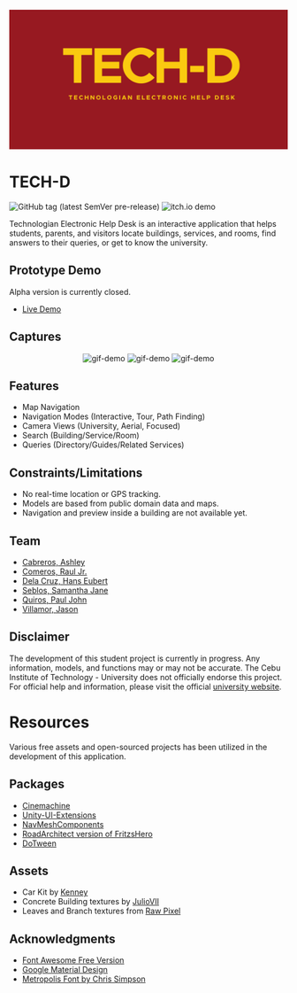 <p align="center">
  <img src="/Media/tech_d_banner.png" alt="banner" />
</p>

# TECH-D

![GitHub tag (latest SemVer pre-release)](https://img.shields.io/github/v/tag/noice-noise/TECH-D?include_prereleases&sort=semver&style=flat-square)
![itch.io demo](https://img.shields.io/badge/demo-ready-birghtgreen)

Technologian Electronic Help Desk is an interactive application that helps students, parents, and visitors locate buildings, services, and rooms, find answers to their queries, or get to know the university.


## Prototype Demo
Alpha version is currently closed.
- [Live Demo](https://noice-noise.itch.io/tech-d-demo)


## Captures

<p align="center">
  <img src="/Media/demo-1.gif" alt="gif-demo" width="256" height="144"/>
  <img src="/Media/demo-2.gif" alt="gif-demo" width="256" height="144"/>
  <img src="/Media/demo-3.gif" alt="gif-demo" width="256" height="144"/>
</p>


## Features

- Map Navigation
- Navigation Modes (Interactive, Tour, Path Finding)
- Camera Views (University, Aerial, Focused)
- Search (Building/Service/Room)
- Queries (Directory/Guides/Related Services)


## Constraints/Limitations

- No real-time location or GPS tracking.
- Models are based from public domain data and maps.
- Navigation and preview inside a building are not available yet.


## Team

- [Cabreros, Ashley](https://github.com/nonradicals)
- [Comeros, Raul Jr.](https://github.com/noice-noise)
- [Dela Cruz, Hans Eubert](https://github.com/nonradicals)
- [Seblos, Samantha Jane](https://github.com/SammyJaneBS)
- [Quiros, Paul John](https://github.com/Apoool)
- [Villamor, Jason](https://github.com/Beljams)


## Disclaimer

The development of this student project is currently in progress. Any information, models, and functions may or may not be accurate. The Cebu Institute of Technology - University does not officially endorse this project. For official help and information, please visit the official [university website](https://cit.edu/).

# Resources
Various free assets and open-sourced projects has been utilized in the development of this application.


## Packages

- [Cinemachine](https://unity.com/unity/features/editor/art-and-design/cinemachine)
- [Unity-UI-Extensions](https://bitbucket.org/UnityUIExtensions/unity-ui-extensions/wiki/Home)
- [NavMeshComponents](https://github.com/Unity-Technologies/NavMeshComponents)
- [RoadArchitect version of FritzsHero](https://github.com/FritzsHero/RoadArchitect/projects/1)
- [DoTween](http://dotween.demigiant.com/)


## Assets

- Car Kit by [Kenney](https://www.kenney.nl)
- Concrete Building textures by [JulioVII](https://itch.io/profile/juliovii)
- Leaves and Branch textures from [Raw Pixel](https://www.rawpixel.com/)


## Acknowledgments

- [Font Awesome Free Version](https://fontawesome.com)
- [Google Material Design](https://material.io/tools/icons/?style=baseline)
- [Metropolis Font by Chris Simpson](https://fontsarena.com/metropolis-by-chris-simpson/)
